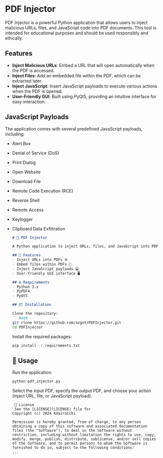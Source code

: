 # PDF Injector

PDF Injector is a powerful Python application that allows users to inject malicious URLs, files, and JavaScript code into PDF documents. This tool is intended for educational purposes and should be used responsibly and ethically.

## Features

- **Inject Malicious URLs**: Embed a URL that will open automatically when the PDF is accessed.
- **Inject Files**: Add an embedded file within the PDF, which can be extracted later.
- **Inject JavaScript**: Insert JavaScript payloads to execute various actions when the PDF is opened.
- **User-Friendly GUI**: Built using PyQt5, providing an intuitive interface for easy interaction.

## JavaScript Payloads

The application comes with several predefined JavaScript payloads, including:

- Alert Box
- Denial of Service (DoS)
- Print Dialog
- Open Website
- Download File
- Remote Code Execution (RCE)
- Reverse Shell
- Remote Access
- Keylogger
- Clipboard Data Exfiltration

   ```markdown
   # 📄 PDF Injector

   A Python application to inject URLs, files, and JavaScript into PDF documents using PyPDF4 and PyQt5. 

   ## 🚀 Features
   - Inject URLs into PDFs 🌐
   - Embed files within PDFs 📁
   - Inject JavaScript payloads 💻
   - User-friendly GUI interface 🖥️

   ## ⚙️ Requirements
   - Python 3.x
   - PyPDF4
   - PyQt5

   ## 📦 Installation

   Clone the repository:
   ```bash
   git clone https://github.com/azgnt/PDFInjector.git
   cd PDFInjector
   ```

   Install the required packages:
   ```bash
   pip install -r requirements.txt
   ```

   ## 🎉 Usage

   Run the application:
   ```bash
   python pdf_injector.py
   ```

   Select the input PDF, specify the output PDF, and choose your action (inject URL, file, or JavaScript payload). 
   ```
    📝 License
    See the [LICENSE](LICENSE) file for 
   Copyright (c) 2024 Kdairatchi

   Permission is hereby granted, free of charge, to any person obtaining a copy of this software and associated documentation files (the "Software"), to deal in the Software without restriction, including without limitation the rights to use, copy, modify, merge, publish, distribute, sublicense, and/or sell copies of the Software, and to permit persons to whom the Software is furnished to do so, subject to the following conditions:
   ...
   ```
